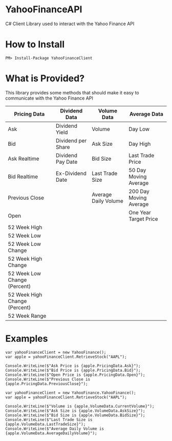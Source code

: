 # YahooFinanceAPI

C# Client Library used to interact with the Yahoo Finance API

<h1>How to Install</h1>

`PM> Install-Package YahooFinanceClient`

<h1>What is Provided?</h1>

This library provides some methods that should make it easy to communicate with the Yahoo Finance API

| Pricing Data                  | Dividend Data      | Volume Data          | Average Data           |
|-------------------------------|--------------------|----------------------|------------------------|
| Ask                           | Dividend Yield     | Volume               | Day Low                |
| Bid                           | Dividend per Share | Ask Size             | Day High               |
| Ask Realtime                  | Dividend Pay Date  | Bid Size             | Last Trade Price       |
| Bid Realtime                  | Ex-Dividend Date   | Last Trade Size      | 50 Day Moving Average  |
| Previous Close                |                    | Average Daily Volume | 200 Day Moving Average |
| Open                          |                    |                      | One Year Target Price  |
| 52 Week High                  |                    |                      |                        |
| 52 Week Low                   |                    |                      |                        |
| 52 Week Low Change            |                    |                      |                        |
| 52 Week High Change           |                    |                      |                        |
| 52 Week Low Change (Percent)  |                    |                      |                        |
| 52 Week High Change (Percent) |                    |                      |                        |
| 52 Week Range                 |                    |                      |                        |

<h1>Examples</h1>

````
var yahooFinanceClient = new YahooFinance();
var apple = yahooFinanceClient.RetrieveStock("AAPL");

Console.WriteLine($"Ask Price is {apple.PricingData.Ask}");
Console.WriteLine($"Bid Price is {apple.PricingData.Bid}");
Console.WriteLine($"Open Price is {apple.PricingData.Open}");
Console.WriteLine($"Previous Close is {apple.PricingData.PreviousClose}");
````

````
var yahooFinanceClient = new YahooFinance.YahooFinance();
var apple = yahooFinanceClient.RetrieveStock("AAPL");

Console.WriteLine($"Volume is {apple.VolumeData.CurrentVolume}");
Console.WriteLine($"Ask Size is {apple.VolumeData.AskSize}");
Console.WriteLine($"Bid Size is {apple.VolumeData.BidSize}");
Console.WriteLine($"Last Trade Size is {apple.VolumeData.LastTradeSize}");
Console.WriteLine($"Average Daily Volume is {apple.VolumeData.AverageDailyVolume}");
````            
